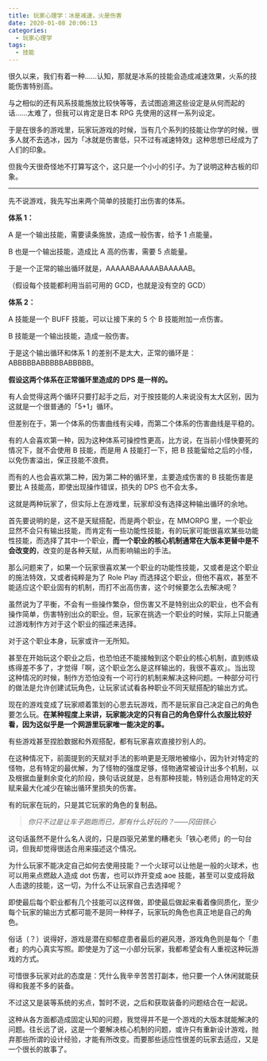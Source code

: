 ```yaml
---
title: 玩家心理学：冰是减速，火是伤害
date: 2020-01-08 20:06:13
categories:
  - 玩家心理学
tags:
  - 技能
---
```


很久以来，我们有着一种……认知，那就是冰系的技能会造成减速效果，火系的技能伤害特别高。

<!-- more -->

与之相似的还有风系技能施放比较快等等，去试图追溯这些设定是从何而起的话……太难了，但我可以肯定是日本 RPG 先使用的这样一系列设定。

于是在很多的游戏里，玩家玩游戏的时候，当有几个系列的技能让你学的时候，很多人就不去选冰，因为「冰就是伤害低，只不过有减速特效」这种思想已经成为了人们的印象。

但我今天很奇怪地不打算写这个，这只是一个小小的引子。为了说明这种古板的印象。

---

先不说游戏，我先写出来两个简单的技能打出伤害的体系。

**体系 1：**

A 是一个输出技能，需要读条施放，造成一般伤害，给予 1 点能量。

B 也是一个输出技能，造成比 A 高的伤害，需要 5 点能量。

于是一个正常的输出循环就是，AAAAABAAAAABAAAAAB。

（假设每个技能都利用当前可用的 GCD，也就是没有空的 GCD）

**体系 2：**

A 技能是一个 BUFF 技能，可以让接下来的 5 个 B 技能附加一点伤害。

B 技能是一个输出技能，造成一般伤害。

于是这个输出循环和体系 1 的差别不是太大，正常的循环是：ABBBBBABBBBBABBBBB。

**假设这两个体系在正常循环里造成的 DPS 是一样的。**

有人会觉得这两个循环只要打起手之后，对于按技能的人来说没有太大区别，因为这就是一个很普通的「5+1」循环。

但差别在于，第一个体系的伤害曲线有尖峰，而第二个体系的伤害曲线是平稳的。

有的人会喜欢第一种，因为这种体系可操控性更高，比方说，在当前小怪快要死的情况下，就不会使用 B 技能，而是用 A 技能打一下，把 B 技能留给之后的小怪，以免伤害溢出，保正技能不浪费。

而有的人也会喜欢第二种，因为第二种的循环里，主要造成伤害的 B 技能伤害是要比 A 技能高，即使出现操作错误，损失的 DPS 也不会太多。

这就是两种玩家了，但实际上在游戏里，玩家却没有选择这种输出循环的余地。

首先要说明的是，这不是天赋搭配，而是两个职业，在 MMORPG 里，一个职业显然不会只有输出技能，而肯定有一些功能性技能，有的玩家可能很喜欢某些功能性技能，而选择了其中一个职业，**而一个职业的核心机制通常在大版本更替中是不会改变的**，改变的是各种天赋，从而影响输出的手法。

那么问题来了，如果一个玩家很喜欢某一个职业的功能性技能，又或者是这个职业的施法特效，又或者纯粹是为了 Role Play 而选择这个职业，但他不喜欢，甚至不能适应这个职业固有的机制，而打不出高伤害，这个时候要怎么去解决呢？

虽然说为了平衡，不会有一些操作繁杂，但伤害又不是特别出众的职业，也不会有操作简单，伤害特别出众的职业。但，玩家在挑选一个职业的时候，实际上只能通过游戏制作方对于这个职业的描述来选择。

对于这个职业本身，玩家或许一无所知。

甚至在开始玩这个职业之后，也恐怕还不能接触到这个职业的核心机制，直到练级练得差不多了，才觉得「啊，这个职业怎么是这样输出的，我很不喜欢」。当出现这种情况的时候，制作方恐怕没有一个可行的机制来解决这种问题。一种部分可行的做法是允许创建试玩角色，让玩家试试看各种职业不同天赋搭配的输出方式。

现在的游戏变成了玩家顺着策划的心思去玩游戏，而不是玩家自己决定自己的角色要怎么玩。**在某种程度上来讲，玩家能决定的只有自己的角色穿什么衣服比较好看，因为这似乎是一个网游里玩家唯一能决定的事。**

有些游戏甚至捏脸数据和外观搭配，都有玩家喜欢直接抄别人的。

在这种情况下，前面提到的天赋对手法的影响更是无限地被缩小，因为针对特定的怪物，总有特定的最优解，为了怪物的强度足够，怪物通常被设计出多个机制，以及根据血量剩余变化的阶段，换句话说就是，总有那种技能，特别适合用特定的天赋来最大化减少在输出循环里损失的伤害。

有的玩家在玩的，只是其它玩家的角色的复制品。

> *你只不过是让车子跑跑而已，那有什么好玩的？——冈田铁心*

这句话虽然不是什么名人说的，只是四驱兄弟里的糟老头「铁心老师」的一句台词，但我却觉得很适合用来描述这个情况。

为什么玩家不能决定自己如何去使用技能？一个火球可以让他是一般的火球术，也可以用来点燃敌人造成 dot 伤害，也可以炸开变成 aoe 技能，甚至可以变成将敌人击退的技能，这一切，为什么不让玩家自己去选择呢？

即使最后每个职业都有几个技能可以这样做，即使最后做起来看着像同质化，至少每个玩家的输出方式都可能不是同一种样子，玩家玩的角色也真正地是自己的角色。

俗话（？）说得好，游戏是潜在抑郁症患者最后的避风港，游戏角色则是每个「患者」的内心真实写照。即使是为了这一小部分玩家，我都希望会有人重视这种玩游戏的方式。

可惜很多玩家对此的态度是：凭什么我辛辛苦苦打副本，他只要一个人休闲就能获得和我差不多的装备。

不过这又是装等系统的劣点，暂时不说，之后和获取装备的问题结合在一起说。

这种从各方面都造成固定认知的问题，我觉得并不是一个游戏的大版本就能解决的问题。往长远了说，这是一个要解决核心机制的问题，或许只有重新设计游戏，抛弃那些所谓的设计经验，才能有所改变。而要那些适应性很差的玩家去适应，又是一个很长的故事了。